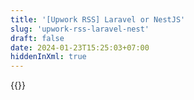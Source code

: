 ```yaml
---
title: '[Upwork RSS] Laravel or NestJS'
slug: 'upwork-rss-laravel-nest'
draft: false
date: 2024-01-23T15:25:03+07:00
hiddenInXml: true
---
```


{{<rssapp-wall id="bsrBstATA8b4XKuW">}}
